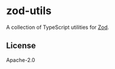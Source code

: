 # zod-utils

A collection of TypeScript utilities for [Zod](https://zod.dev/).

## License

Apache-2.0

